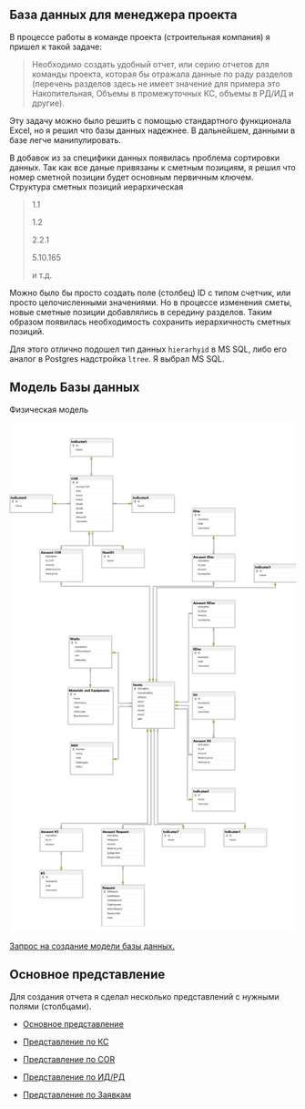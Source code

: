 ## База данных для менеджера проекта

В процессе работы в команде проекта (строительная компания) я пришел к такой задаче: 

> Необходимо создать удобный отчет, или серию отчетов для команды проекта, которая бы отражала данные по раду разделов (перечень разделов здесь не имеет значение для примера это Накопительная, Объемы в промежуточных КС, объемы в РД/ИД и другие).

Эту задачу можно было решить с помощью стандартного функционала Excel, но я решил что базы данных надежнее. В дальнейшем, данными в базе легче манипулировать.

В добавок из за специфики данных появилась проблема сортировки данных. Так как все даные привязаны к сметным позициям, я решил что номер сметной позиции будет основным первичным ключем. Структура сметных позиций иерархическая
>1.1
>
>1.2
>
>2.2.1
>
>5.10.165
>
>и т.д.

Можно было бы просто создать поле (столбец) ID с типом счетчик, или просто целочисленными значениями. Но в процессе изменения сметы, новые сметные позиции добавлялись в середину разделов.
Таким образом появилась необходимость сохранить иерархичность сметных позиций. 

Для этого отлично подошел тип данных `hierarhyid` в MS SQL, либо его аналог в Postgres надстройка `ltree`. 
Я выбрал MS SQL.

## Модель Базы данных
Физическая модель

![Test](/Diagram.PNG)

[Запрос на создание модели базы данных.](/CreateModel.sql)

## Основное представление 
Для создания отчета я сделал несколько представлений с нужными полями (столбцами).

- [Основное представление](/Основное_представление.sql)

- [Представление по КС](/КС_(View).sql)

- [Представление по COR](/CreateModel.sql)

- [Представление по ИД/РД](/ИД_РД_(View).sql)

- [Представление по Заявкам](/CreateModel.sql)

